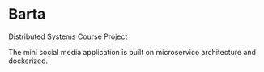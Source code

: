 # Barta

Distributed Systems Course Project

The mini social media application is built on microservice architecture and dockerized.
